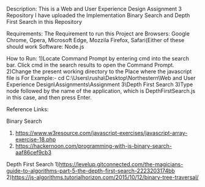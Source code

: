 Description:
This is a Web and User Experience Design Assignment 3 Repository
I have uploaded the Implementation Binary Search and Depth First Search in this Repository 

Requirements:
The Requirement to run this Project are
Browsers: Google Chrome, Opera, Microsoft Edge, Mozzila Firefox, Safari(Either of these should work
Software: Node.js

How to Run:
1)Locate Command Prompt by entering cmd into the search bar. Click cmd in the search results to open the Command Prompt.
2)Change the present working directory to the Place where the javascript file is
For Example:- cd C:\Users\rusha\Desktop\Northestern\Web and User Experience Design\Assignments\Assignment 3\Depth First Search
3)Type node followed by the name of the application, which is DepthFirstSearch.js in this case, and then press Enter.


Reference Links:

Binary Search
1) https://www.w3resource.com/javascript-exercises/javascript-array-exercise-18.php
2) https://hackernoon.com/programming-with-js-binary-search-aaf86cef9cb3

Depth First Search
1)https://levelup.gitconnected.com/the-magicians-guide-to-algorithms-part-5-the-depth-first-search-2223203174bb
2)https://js-algorithms.tutorialhorizon.com/2015/10/12/binary-tree-traversal/
